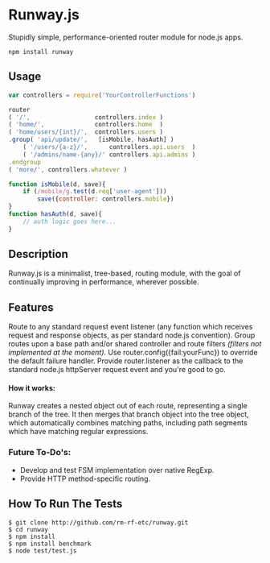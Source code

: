 Runway.js
==========

Stupidly simple, performance-oriented router module for node.js apps.

`npm install runway`


## Usage

```js
var controllers = require('YourControllerFunctions')

router
( '/',                  controllers.index )
( 'home/',              controllers.home  )
( 'home/users/{int}/',  controllers.users )
.group( 'api/update/',   [isMobile, hasAuth] )
    ( '/users/{a-z}/',      controllers.api.users  )
    ( '/admins/name-{any}/' controllers.api.admins )
.endgroup
( 'more/', controllers.whatever )

function isMobile(d, save){
    if (/mobile/g.test(d.req['user-agent']))
        save({controller: controllers.mobile})
}
function hasAuth(d, save){
    // auth logic goes here...
}
```


## Description

Runway.js is a minimalist, tree-based, routing module, with the goal of continually
improving in performance, wherever possible.

## Features

Route to any standard request event listener (any function which receives request
and response objects, as per standard node.js convention). Group routes upon a base
path and/or shared controller and route filters _(filters not implemented at the moment)_.
Use router.config({fail:yourFunc}) to override the default failure handler. Provide
router.listener as the callback to the standard node.js httpServer request event and
you're good to go.


#### How it works:
Runway creates a nested object out of each route, representing a single branch of the
tree. It then merges that branch object into the tree object, which automatically
combines matching paths, including path segments which have matching regular
expressions.


### Future To-Do's:

* Develop and test FSM implementation over native RegExp.
* Provide HTTP method-specific routing.


## How To Run The Tests

```
$ git clone http://github.com/rm-rf-etc/runway.git
$ cd runway
$ npm install
$ npm install benchmark
$ node test/test.js
```

